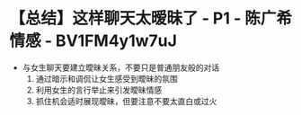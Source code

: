 # 【总结】这样聊天太暧昧了 - P1 - 陈广希情感 - BV1FM4y1w7uJ

-   与女生聊天要建立曖昧关系，不要只是普通朋友般的对话
    1.  通过暗示和调侃让女生感受到曖昧的氛围
    2.  利用女生的言行举止来引发曖昧情感
    3.  抓住机会适时展现曖昧，但要注意不要太直白或过火